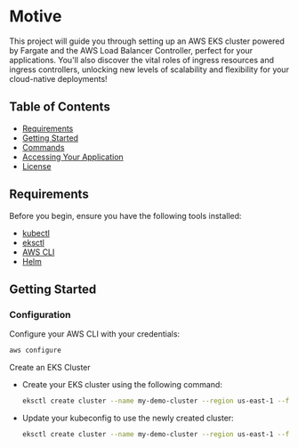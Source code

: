 # Motive

This project will guide you through setting up an AWS EKS cluster powered by Fargate and the AWS Load Balancer Controller, perfect for your applications. You'll also discover the vital roles of ingress resources and ingress controllers, unlocking new levels of scalability and flexibility for your cloud-native deployments!

## Table of Contents
- [Requirements](#requirements)
- [Getting Started](#getting-started)
- [Commands](#commands)
- [Accessing Your Application](#accessing-your-application)
- [License](#license)

## Requirements

Before you begin, ensure you have the following tools installed:

- [kubectl](https://kubernetes.io/docs/tasks/tools/install-kubectl/)
- [eksctl](https://eksctl.io/introduction/#installation)
- [AWS CLI](https://aws.amazon.com/cli/)
- [Helm](https://helm.sh/docs/intro/install/)

## Getting Started

### Configuration

Configure your AWS CLI with your credentials:

```bash
aws configure
```

Create an EKS Cluster
- Create your EKS cluster using the following command:
  ```bash
  eksctl create cluster --name my-demo-cluster --region us-east-1 --fargate
  ```
- Update your kubeconfig to use the newly created cluster:
  ```bash
  eksctl create cluster --name my-demo-cluster --region us-east-1 --fargate
  ```


